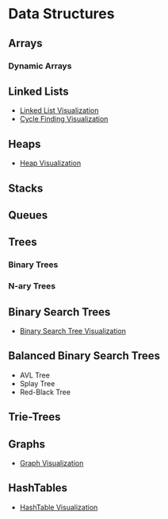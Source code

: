 # Data Structures

## Arrays
### Dynamic Arrays

## Linked Lists
* [Linked List Visualization](http://visualgo.net/list)
* [Cycle Finding Visualization](http://visualgo.net/cyclefinding)

## Heaps
* [Heap Visualization](http://visualgo.net/heap)

## Stacks

## Queues

## Trees
### Binary Trees
### N-ary Trees

## Binary Search Trees
* [Binary Search Tree Visualization](http://visualgo.net/bst)

## Balanced Binary Search Trees
* AVL Tree
* Splay Tree
* Red-Black Tree

## Trie-Trees

## Graphs
* [Graph Visualization](http://visualgo.net/graphds)

## HashTables
* [HashTable Visualization](http://visualgo.net/hashtable)
